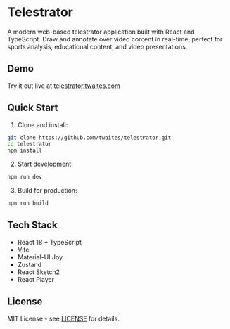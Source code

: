 # Telestrator

A modern web-based telestrator application built with React and TypeScript. Draw and annotate over video content in real-time, perfect for sports analysis, educational content, and video presentations.

## Demo
Try it out live at [telestrator.twaites.com](https://telestrator.twaites.com)


## Quick Start

1. Clone and install:
```bash
git clone https://github.com/twaites/telestrator.git
cd telestrator
npm install
```

2. Start development:
```bash
npm run dev
```

3. Build for production:
```bash
npm run build
```

## Tech Stack

- React 18 + TypeScript
- Vite
- Material-UI Joy
- Zustand
- React Sketch2
- React Player

## License

MIT License - see [LICENSE](LICENSE) for details.

